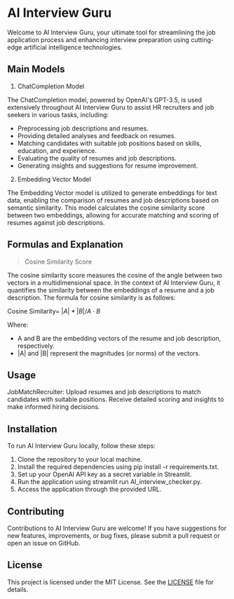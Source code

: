 # AI Interview Guru
Welcome to AI Interview Guru, your ultimate tool for streamlining the job application process and enhancing interview preparation using cutting-edge artificial intelligence technologies.

## Main Models
1. ChatCompletion Model
   
The ChatCompletion model, powered by OpenAI's GPT-3.5, is used extensively throughout AI Interview Guru to assist HR recruiters and job seekers in various tasks, including:

- Preprocessing job descriptions and resumes.
- Providing detailed analyses and feedback on resumes.
- Matching candidates with suitable job positions based on skills, education, and experience.
- Evaluating the quality of resumes and job descriptions.
- Generating insights and suggestions for resume improvement.
  
2. Embedding Vector Model
   
The Embedding Vector model is utilized to generate embeddings for text data, enabling the comparison of resumes and job descriptions based on semantic similarity. This model calculates the cosine similarity score between two embeddings, allowing for accurate matching and scoring of resumes against job descriptions.

## Formulas and Explanation
> Cosine Similarity Score

The cosine similarity score measures the cosine of the angle between two vectors in a multidimensional space. In the context of AI Interview Guru, it quantifies the similarity between the embeddings of a resume and a job description. The formula for cosine similarity is as follows:

Cosine Similarity= $|A|*|B|/A⋅B$

Where:
- A and B are the embedding vectors of the resume and job description, respectively.
- |A| and |B| represent the magnitudes (or norms) of the vectors.

## Usage
JobMatchRecruiter: Upload resumes and job descriptions to match candidates with suitable positions. Receive detailed scoring and insights to make informed hiring decisions.

## Installation
To run AI Interview Guru locally, follow these steps:

1. Clone the repository to your local machine.
2. Install the required dependencies using pip install -r requirements.txt.
3. Set up your OpenAI API key as a secret variable in Streamlit.
4. Run the application using streamlit run AI_interview_checker.py.
5. Access the application through the provided URL.

## Contributing
Contributions to AI Interview Guru are welcome! If you have suggestions for new features, improvements, or bug fixes, please submit a pull request or open an issue on GitHub.

## License
This project is licensed under the MIT License. See the [LICENSE](LICENSE.txt) file for details.

